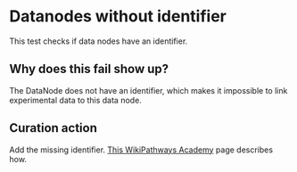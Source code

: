 # Datanodes without identifier

This test checks if data nodes have an identifier.

## Why does this fail show up?

The DataNode does not have an identifier, which makes it impossible to link experimental data
to this data node.

## Curation action

Add the missing identifier. [This WikiPathways Academy](https://academy.wikipathways.org/stages/draw-geneproduct/)
page describes how.
